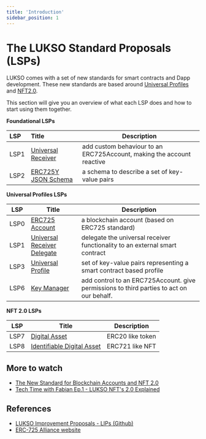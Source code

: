 ```yaml
---
title: 'Introduction'
sidebar_position: 1
---
```


# The LUKSO Standard Proposals (LSPs)

LUKSO comes with a set of new standards for smart contracts and Dapp development. These new standards are based around [Universal Profiles](./universal-profile/introduction.md) and [NFT2.0](./nft-2.0/introduction.md).

This section will give you an overview of what each LSP does and how to start using them together.

**Foundational LSPs**

| LSP  | Title                                                                   | Description                                                           |
| :--- | :---------------------------------------------------------------------- | --------------------------------------------------------------------- |
| LSP1 | [Universal Receiver](./generic-standards/02-lsp1-universal-receiver.md) | add custom behaviour to an ERC725Account, making the account reactive |
| LSP2 | [ERC725Y JSON Schema ](./generic-standards/01-lsp2-json-schema.md)      | a schema to describe a set of key-value pairs                         |

**Universal Profiles LSPs**

| LSP  | Title                                                                                     | Description                                                                              |
| ---- | ----------------------------------------------------------------------------------------- | ---------------------------------------------------------------------------------------- |
| LSP0 | [ERC725 Account](./universal-profile/01-LSP0-Foundation.md)                               | a blockchain account (based on ERC725 standard)                                          |
| LSP1 | [Universal Receiver Delegate](./universal-profile/02-lsp1-universal-receiver-delegate.md) | delegate the universal receiver functionality to an external smart contract              |
| LSP3 | [Universal Profile](./universal-profile/03-lsp3-universal-profile.md)                     | set of key-value pairs representing a smart contract based profile                       |
| LSP6 | [Key Manager ](./universal-profile/04-lsp6-key-manager.md)                                | add control to an ERC725Account. give permissions to third parties to act on our behalf. |

**NFT 2.0 LSPs**

| LSP  | Title                                                                      | Description      |
| ---- | -------------------------------------------------------------------------- | ---------------- |
| LSP7 | [Digital Asset](./nft-2.0/lsp7-digital-asset.md)                           | ERC20 like token |
| LSP8 | [Identifiable Digital Asset](./nft-2.0/lsp8-identifiable-digital-asset.md) | ERC721 like NFT  |

## More to watch

- [The New Standard for Blockchain Accounts and NFT 2.0](https://www.youtube.com/watch?v=7u0WGAS1k_Q)
- [Tech Time with Fabian Ep.1 - LUKSO NFT's 2.0 Explained](https://www.youtube.com/watch?v=Nx5D9QWNIhI)

## References

- [LUKSO Improvement Proposals - LIPs (Github)](https://github.com/lukso-network/LIPs)
- [ERC-725 Alliance website](https://erc725alliance.org/)
